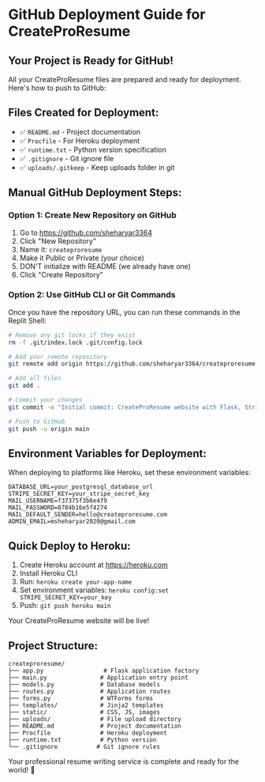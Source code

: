 # GitHub Deployment Guide for CreateProResume

## Your Project is Ready for GitHub!

All your CreateProResume files are prepared and ready for deployment. Here's how to push to GitHub:

## Files Created for Deployment:
- ✅ `README.md` - Project documentation
- ✅ `Procfile` - For Heroku deployment
- ✅ `runtime.txt` - Python version specification
- ✅ `.gitignore` - Git ignore file
- ✅ `uploads/.gitkeep` - Keep uploads folder in git

## Manual GitHub Deployment Steps:

### Option 1: Create New Repository on GitHub
1. Go to https://github.com/sheharyar3364
2. Click "New Repository"
3. Name it: `createproresume`
4. Make it Public or Private (your choice)
5. DON'T initialize with README (we already have one)
6. Click "Create Repository"

### Option 2: Use GitHub CLI or Git Commands
Once you have the repository URL, you can run these commands in the Replit Shell:

```bash
# Remove any git locks if they exist
rm -f .git/index.lock .git/config.lock

# Add your remote repository
git remote add origin https://github.com/sheharyar3364/createproresume.git

# Add all files
git add .

# Commit your changes
git commit -m "Initial commit: CreateProResume website with Flask, Stripe, and admin dashboard"

# Push to GitHub
git push -u origin main
```

## Environment Variables for Deployment:
When deploying to platforms like Heroku, set these environment variables:

```
DATABASE_URL=your_postgresql_database_url
STRIPE_SECRET_KEY=your_stripe_secret_key
MAIL_USERNAME=f37375f3b6e4f9
MAIL_PASSWORD=0784b16e5f4274
MAIL_DEFAULT_SENDER=hello@createproresume.com
ADMIN_EMAIL=msheharyar2020@gmail.com
```

## Quick Deploy to Heroku:
1. Create Heroku account at https://heroku.com
2. Install Heroku CLI
3. Run: `heroku create your-app-name`
4. Set environment variables: `heroku config:set STRIPE_SECRET_KEY=your_key`
5. Push: `git push heroku main`

Your CreateProResume website will be live!

## Project Structure:
```
createproresume/
├── app.py                 # Flask application factory
├── main.py               # Application entry point
├── models.py             # Database models
├── routes.py             # Application routes
├── forms.py              # WTForms forms
├── templates/            # Jinja2 templates
├── static/               # CSS, JS, images
├── uploads/              # File upload directory
├── README.md             # Project documentation
├── Procfile              # Heroku deployment
├── runtime.txt           # Python version
└── .gitignore           # Git ignore rules
```

Your professional resume writing service is complete and ready for the world! 🚀